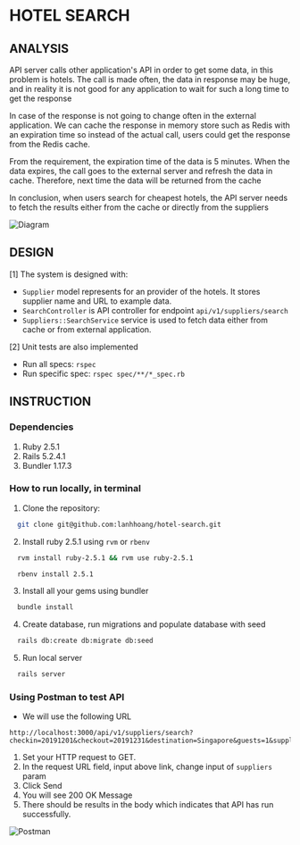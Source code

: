 # HOTEL SEARCH

## ANALYSIS

API server calls other application's API in order to get some data, in this problem is hotels. The call is made often, the data in response may be huge, and in reality it is not good for any application to wait for such a long time to get the response

In case of the response is not going to change often in the external application. We can cache the response in memory store such as Redis with an expiration time so instead of the actual call, users could get the response from the Redis cache.

From the requirement, the expiration time of the data is 5 minutes. When the data expires, the call goes to the external server and refresh the data in cache. Therefore, next time the data will be returned from the cache

In conclusion, when users search for cheapest hotels, the API server needs to fetch the results either from the cache or directly from the suppliers

![Diagram](https://i.imgur.com/bAMUtjz.png)

## DESIGN

[1] The system is designed with:
- `Supplier` model represents for an provider of the hotels. It stores supplier name and URL to example data.
- `SearchController` is API controller for endpoint `api/v1/suppliers/search`
- `Suppliers::SearchService` service is used to fetch data either from cache or from external application.

[2] Unit tests are also implemented
- Run all specs: `rspec`
- Run specific spec: `rspec spec/**/*_spec.rb`

## INSTRUCTION

### Dependencies
1. Ruby 2.5.1
2. Rails 5.2.4.1
3. Bundler 1.17.3

### How to run locally, in terminal
1. Clone the repository:
  ```sh
    git clone git@github.com:lanhhoang/hotel-search.git
  ```
2. Install ruby 2.5.1 using `rvm` or `rbenv`
  ```sh
    rvm install ruby-2.5.1 && rvm use ruby-2.5.1

    rbenv install 2.5.1
  ```
3. Install all your gems using bundler
  ```sh
    bundle install
  ```
4. Create database, run migrations and populate database with seed
  ```sh
    rails db:create db:migrate db:seed
  ```
5. Run local server
  ```sh
    rails server
  ```

### Using Postman to test API
- We will use the following URL
```
http://localhost:3000/api/v1/suppliers/search?checkin=20191201&checkout=20191231&destination=Singapore&guests=1&suppliers=
```

1. Set your HTTP request to GET.
2. In the request URL field, input above link, change input of  `suppliers` param
3. Click Send
4. You will see 200 OK Message
5. There should be results in the body which indicates that API has run successfully.

![Postman](https://i.imgur.com/JBh7VRD.png)
